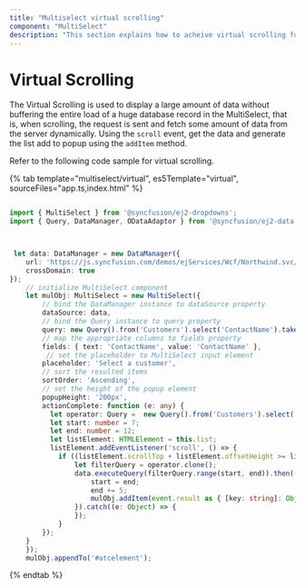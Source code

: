 ```yaml
---
title: "Multiselect virtual scrolling"
component: "MultiSelect"
description: "This section explains how to acheive virtual scrolling functionality in MultiSelect control."
---
```


# Virtual Scrolling

The Virtual Scrolling is used to display a large amount of data without buffering the entire load of a huge database record in the MultiSelect, that is, when scrolling, the request is sent and fetch some amount of data from the server dynamically. Using the `scroll` event, get the data and generate the list add to popup using the `addItem` method.

Refer to the following code sample for virtual scrolling.

{% tab template="multiselect/virtual", es5Template="virtual", sourceFiles="app.ts,index.html" %}

```typescript

import { MultiSelect } from '@syncfusion/ej2-dropdowns';
import { Query, DataManager, ODataAdaptor } from '@syncfusion/ej2-data';



 let data: DataManager = new DataManager({
    url: 'https://js.syncfusion.com/demos/ejServices/Wcf/Northwind.svc/',
    crossDomain: true
});
    // initialize MultiSelect component
    let mulObj: MultiSelect = new MultiSelect({
        // bind the DataManager instance to dataSource property
        dataSource: data,
        // bind the Query instance to query property
        query: new Query().from('Customers').select('ContactName').take(7),
        // map the appropriate columns to fields property
        fields: { text: 'ContactName', value: 'ContactName' },
         // set the placeholder to MultiSelect input element
        placeholder: 'Select a customer',
        // sort the resulted items
        sortOrder: 'Ascending',
        // set the height of the popup element
        popupHeight: '200px',
        actionComplete: function (e: any) {
          let operator: Query =  new Query().from('Customers').select('ContactName');
          let start: number = 7;
          let end: number = 12;
          let listElement: HTMLElement = this.list;
          listElement.addEventListener('scroll', () => {
            if ((listElement.scrollTop + listElement.offsetHeight >= listElement.scrollHeight)) {
                let filterQuery = operator.clone();
                data.executeQuery(filterQuery.range(start, end)).then((event: any) => {
                    start = end;
                    end += 5;
                    mulObj.addItem(event.result as { [key: string]: Object }[]);
                }).catch((e: Object) => {
                });
            }
        });
    }
    });
    mulObj.appendTo('#atcelement');

```

{% endtab %}

